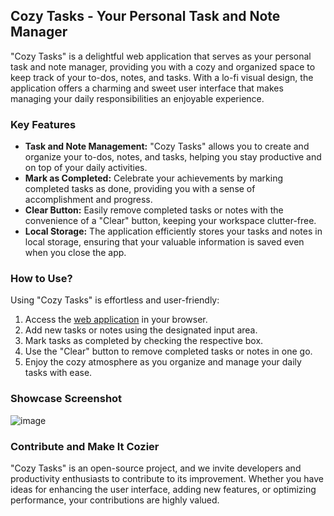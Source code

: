 ## Cozy Tasks - Your Personal Task and Note Manager

"Cozy Tasks" is a delightful web application that serves as your personal task and note manager, providing you with a cozy and organized space to keep track of your to-dos, notes, and tasks. With a lo-fi visual design, the application offers a charming and sweet user interface that makes managing your daily responsibilities an enjoyable experience.

### Key Features
- **Task and Note Management:** "Cozy Tasks" allows you to create and organize your to-dos, notes, and tasks, helping you stay productive and on top of your daily activities.
- **Mark as Completed:** Celebrate your achievements by marking completed tasks as done, providing you with a sense of accomplishment and progress.
- **Clear Button:** Easily remove completed tasks or notes with the convenience of a "Clear" button, keeping your workspace clutter-free.
- **Local Storage:** The application efficiently stores your tasks and notes in local storage, ensuring that your valuable information is saved even when you close the app.

### How to Use?
Using "Cozy Tasks" is effortless and user-friendly:
1. Access the [web application](https://scergun.github.io/Cozy-Tasks/) in your browser.
2. Add new tasks or notes using the designated input area.
3. Mark tasks as completed by checking the respective box.
4. Use the "Clear" button to remove completed tasks or notes in one go.
5. Enjoy the cozy atmosphere as you organize and manage your daily tasks with ease.

### Showcase Screenshot
![image](https://i.imgur.com/DSYAMpX.png)

### Contribute and Make It Cozier
"Cozy Tasks" is an open-source project, and we invite developers and productivity enthusiasts to contribute to its improvement. Whether you have ideas for enhancing the user interface, adding new features, or optimizing performance, your contributions are highly valued.


